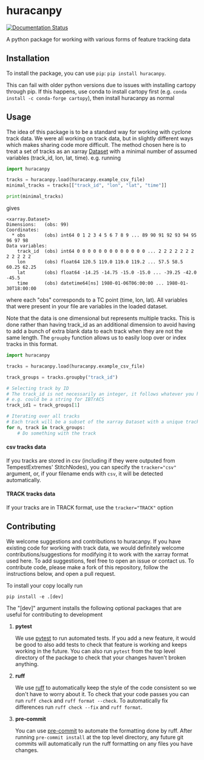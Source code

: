 # huracanpy
[![Documentation Status](https://readthedocs.org/projects/huracanpy/badge/?version=latest)](https://huracanpy.readthedocs.io/en/latest/?badge=latest)

A python package for working with various forms of feature tracking data

## Installation
To install the package, you can use `pip`: `pip install huracanpy`.

This can fail with older python versions due to issues with installing cartopy through
pip. If this happens, use conda to install cartopy first
(e.g. `conda install -c conda-forge cartopy`), then install huracanpy as normal

## Usage
The idea of this package is to be a standard way for working with cyclone track data. We
were all working on track data, but in slightly different ways which makes sharing code
more difficult. The method chosen here is to treat a set of tracks as an xarray
[Dataset](https://docs.xarray.dev/en/stable/generated/xarray.Dataset.html) with a
minimal number of assumed variables (track_id, lon, lat, time). e.g. running

```python
import huracanpy

tracks = huracanpy.load(huracanpy.example_csv_file)
minimal_tracks = tracks[["track_id", "lon", "lat", "time"]]

print(minimal_tracks)
```
gives
```
<xarray.Dataset>
Dimensions:   (obs: 99)
Coordinates:
  * obs       (obs) int64 0 1 2 3 4 5 6 7 8 9 ... 89 90 91 92 93 94 95 96 97 98
Data variables:
    track_id  (obs) int64 0 0 0 0 0 0 0 0 0 0 0 0 0 ... 2 2 2 2 2 2 2 2 2 2 2 2
    lon       (obs) float64 120.5 119.0 119.0 119.2 ... 57.5 58.5 60.25 62.25
    lat       (obs) float64 -14.25 -14.75 -15.0 -15.0 ... -39.25 -42.0 -45.5
    time      (obs) datetime64[ns] 1980-01-06T06:00:00 ... 1980-01-30T18:00:00
```

where each "obs" corresponds to a TC point (time, lon, lat).
All variables that were present in your file are variables in the loaded dataset.

Note that the data is one dimensional but represents multiple tracks. This is done
rather than having track_id as an additional dimension to avoid having to add a bunch of
extra blank data to each track when they are not the same length. The `groupby` function
allows us to easily loop over or index tracks in this format.
```python
import huracanpy

tracks = huracanpy.load(huracanpy.example_csv_file)

track_groups = tracks.groupby("track_id")

# Selecting track by ID
# The track_id is not necessarily an integer, it follows whatever you have loaded
# e.g. could be a string for IBTrACS
track_id1 = track_groups[1]

# Iterating over all tracks
# Each track will be a subset of the xarray Dataset with a unique track_id
for n, track in track_groups:
    # Do something with the track
```

#### csv tracks data
If you tracks are stored in csv (including if they were outputed from TempestExtremes' StitchNodes),
you can specify the `tracker="csv"` argument, or, if your filename ends with `csv`, it will be detected automatically.

#### TRACK tracks data
If your tracks are in TRACK format, use the `tracker="TRACK"` option

## Contributing
We welcome suggestions and contributions to huracanpy. If you have existing code for
working with track data, we would definitely welcome contributions/suggestions for
modifying it to work with the xarray format used here. To add suggestions, feel free to
open an issue or contact us. To contribute code, please make a fork of this repository,
follow the instructions below, and open a pull request.

To install your copy locally run
```shell
pip install -e .[dev]
```
The "[dev]" argument installs the following optional packages that are useful for
contributing to development
1. **pytest**

    We use [pytest](https://docs.pytest.org/en/latest/) to run automated tests. If you
    add a new feature, it would be good to also add tests to check that feature is
    working and keeps working in the future. You can also run `pytest` from the top
    level directory of the package to check that your changes haven't broken anything.
2. **ruff**

    We use [ruff](https://docs.astral.sh/ruff/) to automatically keep the style of the
    code consistent so we don't have to worry about it. To check that your code passes
    you can run `ruff check` and `ruff format --check`. To automatically fix differences
    run `ruff check --fix` and `ruff format`.

3. **pre-commit**

    You can use [pre-commit](https://pre-commit.com/) to automate the formatting done by
    ruff. After running `pre-commit install` at the top level directory, any future git
    commits will automatically run the ruff formatting on any files you have changes.
